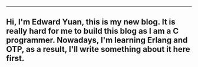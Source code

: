 ---------------------------------------
Hi, I'm Edward Yuan, this is my new blog. 
It is really hard for me to build this blog as I am a C programmer.
Nowadays, I'm learning Erlang and OTP, as a result, I'll write something about it here first.
------------------------------------------------------------------------------------------

